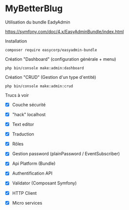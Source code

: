 # MyBetterBlug

Utilisation du bundle EadyAdmin

https://symfony.com/doc/4.x/EasyAdminBundle/index.html

Installation

```
composer require easycorp/easyadmin-bundle
```

Création "Dashboard" (configuration générale + menu)

```
php bin/console make:admin:dashboard
```

Création "CRUD" (Gestion d'un type d'entité)

```
php bin/console make:admin:crud
```

Trucs à voir 

- [X] Couche sécurité
- [X] "hack" localhost
- [X] Text editor
- [X] Traduction
- [X] Rôles
- [X] Gestion password (plainPassword / EventSubscriber)
- [X] Api Platform (Bundle)
- [X] Authentification API
- [X] Validator (Composant Symfony)
- [X] HTTP Client
- [X] Micro services



